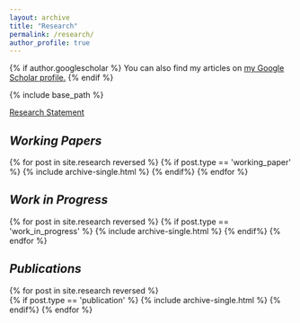 ```yaml
---
layout: archive
title: "Research"
permalink: /research/
author_profile: true
---
```


{% if author.googlescholar %}
  You can also find my articles on <u><a href="{{author.googlescholar}}">my Google Scholar profile</a>.</u>
{% endif %}

{% include base_path %}

<u><a href="/files/rs.pdf">Research Statement</a></u>

***Working Papers***
-------

{% for post in site.research reversed %}
	{% if post.type == 'working_paper' %}
		{% include archive-single.html %}
	{% endif%}
{% endfor %}

***Work in Progress***
-------

{% for post in site.research reversed %}
	{% if post.type == 'work_in_progress' %}
		{% include archive-single.html %}
	{% endif%}
{% endfor %}


***Publications***
-------

{% for post in site.research reversed %}	
	{% if post.type == 'publication' %}
		{% include archive-single.html %}
	{% endif%}
{% endfor %}


